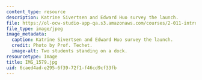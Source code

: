 ```yaml
---
content_type: resource
description: Katrine Sivertsen and Edward Huo survey the launch.
file: https://ol-ocw-studio-app-qa.s3.amazonaws.com/courses/2-011-introduction-to-ocean-science-and-engineering-spring-2006/6caed4ade2956f3972f1f46cd9cf33fb_IMG_1579.jpg
file_type: image/jpeg
image_metadata:
  caption: Katrine Sivertsen and Edward Huo survey the launch.
  credit: Photo by Prof. Techet.
  image-alt: Two students standing on a dock.
resourcetype: Image
title: IMG_1579.jpg
uid: 6caed4ad-e295-6f39-72f1-f46cd9cf33fb
---
```

